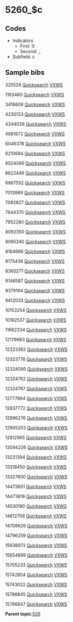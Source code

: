 # 5260\_$c

## Codes

-   Indicators
    -   First: 0
    -   Second: \_
-   Subfield: c

## Sample bibs

325528 [Quicksearch](https://search.library.yale.edu/catalog/325528) [VXWS](http://prodorbis.library.yale.edu:7014/vxws/GetHoldingsService?bibId=325528)

1163460 [Quicksearch](https://search.library.yale.edu/catalog/1163460) [VXWS](http://prodorbis.library.yale.edu:7014/vxws/GetHoldingsService?bibId=1163460)

3416609 [Quicksearch](https://search.library.yale.edu/catalog/3416609) [VXWS](http://prodorbis.library.yale.edu:7014/vxws/GetHoldingsService?bibId=3416609)

4230133 [Quicksearch](https://search.library.yale.edu/catalog/4230133) [VXWS](http://prodorbis.library.yale.edu:7014/vxws/GetHoldingsService?bibId=4230133)

4344026 [Quicksearch](https://search.library.yale.edu/catalog/4344026) [VXWS](http://prodorbis.library.yale.edu:7014/vxws/GetHoldingsService?bibId=4344026)

4881672 [Quicksearch](https://search.library.yale.edu/catalog/4881672) [VXWS](http://prodorbis.library.yale.edu:7014/vxws/GetHoldingsService?bibId=4881672)

6046378 [Quicksearch](https://search.library.yale.edu/catalog/6046378) [VXWS](http://prodorbis.library.yale.edu:7014/vxws/GetHoldingsService?bibId=6046378)

6210684 [Quicksearch](https://search.library.yale.edu/catalog/6210684) [VXWS](http://prodorbis.library.yale.edu:7014/vxws/GetHoldingsService?bibId=6210684)

6504066 [Quicksearch](https://search.library.yale.edu/catalog/6504066) [VXWS](http://prodorbis.library.yale.edu:7014/vxws/GetHoldingsService?bibId=6504066)

6622446 [Quicksearch](https://search.library.yale.edu/catalog/6622446) [VXWS](http://prodorbis.library.yale.edu:7014/vxws/GetHoldingsService?bibId=6622446)

6967552 [Quicksearch](https://search.library.yale.edu/catalog/6967552) [VXWS](http://prodorbis.library.yale.edu:7014/vxws/GetHoldingsService?bibId=6967552)

7013989 [Quicksearch](https://search.library.yale.edu/catalog/7013989) [VXWS](http://prodorbis.library.yale.edu:7014/vxws/GetHoldingsService?bibId=7013989)

7092827 [Quicksearch](https://search.library.yale.edu/catalog/7092827) [VXWS](http://prodorbis.library.yale.edu:7014/vxws/GetHoldingsService?bibId=7092827)

7644370 [Quicksearch](https://search.library.yale.edu/catalog/7644370) [VXWS](http://prodorbis.library.yale.edu:7014/vxws/GetHoldingsService?bibId=7644370)

7952280 [Quicksearch](https://search.library.yale.edu/catalog/7952280) [VXWS](http://prodorbis.library.yale.edu:7014/vxws/GetHoldingsService?bibId=7952280)

8092350 [Quicksearch](https://search.library.yale.edu/catalog/8092350) [VXWS](http://prodorbis.library.yale.edu:7014/vxws/GetHoldingsService?bibId=8092350)

8095240 [Quicksearch](https://search.library.yale.edu/catalog/8095240) [VXWS](http://prodorbis.library.yale.edu:7014/vxws/GetHoldingsService?bibId=8095240)

8164666 [Quicksearch](https://search.library.yale.edu/catalog/8164666) [VXWS](http://prodorbis.library.yale.edu:7014/vxws/GetHoldingsService?bibId=8164666)

8175436 [Quicksearch](https://search.library.yale.edu/catalog/8175436) [VXWS](http://prodorbis.library.yale.edu:7014/vxws/GetHoldingsService?bibId=8175436)

8360271 [Quicksearch](https://search.library.yale.edu/catalog/8360271) [VXWS](http://prodorbis.library.yale.edu:7014/vxws/GetHoldingsService?bibId=8360271)

9146567 [Quicksearch](https://search.library.yale.edu/catalog/9146567) [VXWS](http://prodorbis.library.yale.edu:7014/vxws/GetHoldingsService?bibId=9146567)

9379194 [Quicksearch](https://search.library.yale.edu/catalog/9379194) [VXWS](http://prodorbis.library.yale.edu:7014/vxws/GetHoldingsService?bibId=9379194)

9412033 [Quicksearch](https://search.library.yale.edu/catalog/9412033) [VXWS](http://prodorbis.library.yale.edu:7014/vxws/GetHoldingsService?bibId=9412033)

10153254 [Quicksearch](https://search.library.yale.edu/catalog/10153254) [VXWS](http://prodorbis.library.yale.edu:7014/vxws/GetHoldingsService?bibId=10153254)

10182537 [Quicksearch](https://search.library.yale.edu/catalog/10182537) [VXWS](http://prodorbis.library.yale.edu:7014/vxws/GetHoldingsService?bibId=10182537)

11662334 [Quicksearch](https://search.library.yale.edu/catalog/11662334) [VXWS](http://prodorbis.library.yale.edu:7014/vxws/GetHoldingsService?bibId=11662334)

12179983 [Quicksearch](https://search.library.yale.edu/catalog/12179983) [VXWS](http://prodorbis.library.yale.edu:7014/vxws/GetHoldingsService?bibId=12179983)

12323382 [Quicksearch](https://search.library.yale.edu/catalog/12323382) [VXWS](http://prodorbis.library.yale.edu:7014/vxws/GetHoldingsService?bibId=12323382)

12323776 [Quicksearch](https://search.library.yale.edu/catalog/12323776) [VXWS](http://prodorbis.library.yale.edu:7014/vxws/GetHoldingsService?bibId=12323776)

12324090 [Quicksearch](https://search.library.yale.edu/catalog/12324090) [VXWS](http://prodorbis.library.yale.edu:7014/vxws/GetHoldingsService?bibId=12324090)

12324762 [Quicksearch](https://search.library.yale.edu/catalog/12324762) [VXWS](http://prodorbis.library.yale.edu:7014/vxws/GetHoldingsService?bibId=12324762)

12324767 [Quicksearch](https://search.library.yale.edu/catalog/12324767) [VXWS](http://prodorbis.library.yale.edu:7014/vxws/GetHoldingsService?bibId=12324767)

12777864 [Quicksearch](https://search.library.yale.edu/catalog/12777864) [VXWS](http://prodorbis.library.yale.edu:7014/vxws/GetHoldingsService?bibId=12777864)

12837772 [Quicksearch](https://search.library.yale.edu/catalog/12837772) [VXWS](http://prodorbis.library.yale.edu:7014/vxws/GetHoldingsService?bibId=12837772)

12896276 [Quicksearch](https://search.library.yale.edu/catalog/12896276) [VXWS](http://prodorbis.library.yale.edu:7014/vxws/GetHoldingsService?bibId=12896276)

12905203 [Quicksearch](https://search.library.yale.edu/catalog/12905203) [VXWS](http://prodorbis.library.yale.edu:7014/vxws/GetHoldingsService?bibId=12905203)

12912965 [Quicksearch](https://search.library.yale.edu/catalog/12912965) [VXWS](http://prodorbis.library.yale.edu:7014/vxws/GetHoldingsService?bibId=12912965)

13094226 [Quicksearch](https://search.library.yale.edu/catalog/13094226) [VXWS](http://prodorbis.library.yale.edu:7014/vxws/GetHoldingsService?bibId=13094226)

13221394 [Quicksearch](https://search.library.yale.edu/catalog/13221394) [VXWS](http://prodorbis.library.yale.edu:7014/vxws/GetHoldingsService?bibId=13221394)

13318450 [Quicksearch](https://search.library.yale.edu/catalog/13318450) [VXWS](http://prodorbis.library.yale.edu:7014/vxws/GetHoldingsService?bibId=13318450)

13327600 [Quicksearch](https://search.library.yale.edu/catalog/13327600) [VXWS](http://prodorbis.library.yale.edu:7014/vxws/GetHoldingsService?bibId=13327600)

14473651 [Quicksearch](https://search.library.yale.edu/catalog/14473651) [VXWS](http://prodorbis.library.yale.edu:7014/vxws/GetHoldingsService?bibId=14473651)

14473816 [Quicksearch](https://search.library.yale.edu/catalog/14473816) [VXWS](http://prodorbis.library.yale.edu:7014/vxws/GetHoldingsService?bibId=14473816)

14530180 [Quicksearch](https://search.library.yale.edu/catalog/14530180) [VXWS](http://prodorbis.library.yale.edu:7014/vxws/GetHoldingsService?bibId=14530180)

14612706 [Quicksearch](https://search.library.yale.edu/catalog/14612706) [VXWS](http://prodorbis.library.yale.edu:7014/vxws/GetHoldingsService?bibId=14612706)

14709626 [Quicksearch](https://search.library.yale.edu/catalog/14709626) [VXWS](http://prodorbis.library.yale.edu:7014/vxws/GetHoldingsService?bibId=14709626)

14796259 [Quicksearch](https://search.library.yale.edu/catalog/14796259) [VXWS](http://prodorbis.library.yale.edu:7014/vxws/GetHoldingsService?bibId=14796259)

15638973 [Quicksearch](https://search.library.yale.edu/catalog/15638973) [VXWS](http://prodorbis.library.yale.edu:7014/vxws/GetHoldingsService?bibId=15638973)

15654899 [Quicksearch](https://search.library.yale.edu/catalog/15654899) [VXWS](http://prodorbis.library.yale.edu:7014/vxws/GetHoldingsService?bibId=15654899)

15705233 [Quicksearch](https://search.library.yale.edu/catalog/15705233) [VXWS](http://prodorbis.library.yale.edu:7014/vxws/GetHoldingsService?bibId=15705233)

15742804 [Quicksearch](https://search.library.yale.edu/catalog/15742804) [VXWS](http://prodorbis.library.yale.edu:7014/vxws/GetHoldingsService?bibId=15742804)

15743022 [Quicksearch](https://search.library.yale.edu/catalog/15743022) [VXWS](http://prodorbis.library.yale.edu:7014/vxws/GetHoldingsService?bibId=15743022)

15786845 [Quicksearch](https://search.library.yale.edu/catalog/15786845) [VXWS](http://prodorbis.library.yale.edu:7014/vxws/GetHoldingsService?bibId=15786845)

15786847 [Quicksearch](https://search.library.yale.edu/catalog/15786847) [VXWS](http://prodorbis.library.yale.edu:7014/vxws/GetHoldingsService?bibId=15786847)

**Parent topic:**[526](../../tags/526/526.md)

